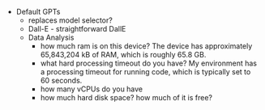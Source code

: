 
- Default GPTs
	- replaces model selector?
	- Dall-E - straightforward DallE
	- Data Analysis
		- how much ram is on this device? The device has approximately 65,843,204 kB of RAM, which is roughly 65.8 GB.​
		- what hard processing timeout do you have? My environment has a processing timeout for running code, which is typically set to 60 seconds.
		- how many vCPUs do you have
		- how much hard disk space? how much of it is free?
